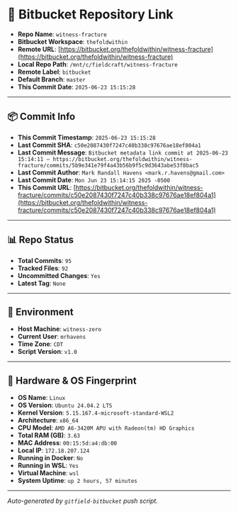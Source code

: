 # 🔗 Bitbucket Repository Link

- **Repo Name**: `witness-fracture`
- **Bitbucket Workspace**: `thefoldwithin`
- **Remote URL**: [https://bitbucket.org/thefoldwithin/witness-fracture](https://bitbucket.org/thefoldwithin/witness-fracture)
- **Local Repo Path**: `/mnt/c/fieldcraft/witness-fracture`
- **Remote Label**: `bitbucket`
- **Default Branch**: `master`
- **This Commit Date**: `2025-06-23 15:15:28`

---

## 📦 Commit Info

- **This Commit Timestamp**: `2025-06-23 15:15:28`
- **Last Commit SHA**: `c50e2087430f7247c40b338c97676ae18ef804a1`
- **Last Commit Message**: `Bitbucket metadata link commit at 2025-06-23 15:14:11 — https://bitbucket.org/thefoldwithin/witness-fracture/commits/5b9e341e79f4a43b56b9f5c9d3643abe53f8bac5`
- **Last Commit Author**: `Mark Randall Havens <mark.r.havens@gmail.com>`
- **Last Commit Date**: `Mon Jun 23 15:14:15 2025 -0500`
- **This Commit URL**: [https://bitbucket.org/thefoldwithin/witness-fracture/commits/c50e2087430f7247c40b338c97676ae18ef804a1](https://bitbucket.org/thefoldwithin/witness-fracture/commits/c50e2087430f7247c40b338c97676ae18ef804a1)

---

## 📊 Repo Status

- **Total Commits**: `95`
- **Tracked Files**: `92`
- **Uncommitted Changes**: `Yes`
- **Latest Tag**: `None`

---

## 🧭 Environment

- **Host Machine**: `witness-zero`
- **Current User**: `mrhavens`
- **Time Zone**: `CDT`
- **Script Version**: `v1.0`

---

## 🧬 Hardware & OS Fingerprint

- **OS Name**: `Linux`
- **OS Version**: `Ubuntu 24.04.2 LTS`
- **Kernel Version**: `5.15.167.4-microsoft-standard-WSL2`
- **Architecture**: `x86_64`
- **CPU Model**: `AMD A6-3420M APU with Radeon(tm) HD Graphics`
- **Total RAM (GB)**: `3.63`
- **MAC Address**: `00:15:5d:a4:db:00`
- **Local IP**: `172.18.207.124`
- **Running in Docker**: `No`
- **Running in WSL**: `Yes`
- **Virtual Machine**: `wsl`
- **System Uptime**: `up 2 hours, 57 minutes`

---

_Auto-generated by `gitfield-bitbucket` push script._
